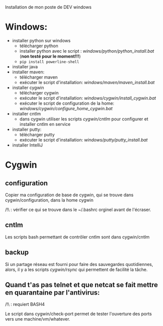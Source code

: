 Installation de mon poste de DEV windows

# Windows:

* installer python sur windows
  * télécharger python
  * installer python avec le script : *windows/python/python_install.bat* (**non testé pour le moment!!!**)
  * `pip install powerline-shell`
* installer java
* installer maven: 
  * télécharger maven
  * exécuter le script d'installation: *windows/maven/maven_install.bat*
* installer cygwin
  * télécharger cygwin
  * exécuter le script d'installation: *windows/cygwin/install_cygwin.bat*
  * exécuter le script de configuration de la home: *windows/cygwin/configure_home_cygwin.bat*
* installer cntlm
  * dans cygwin utiliser les scripts *cygwin/cntlm* pour configurer et installer cntlm en service 
* installer putty:
  * télécharger putty
  * exécuter le script d'installation: *windows/putty/putty_install.bat*
* installer IntelliJ

# Cygwin

## configuration
Copier ma configuration de base de cygwin, qui se trouve dans cygwin/configuration, dans la home cygwin

/!\ : vérifier ce qui se trouve dans le ~/.bashrc orginel avant de l'écraser.

## cntlm
Les scripts bash permettant de contrôler cntlm sont dans cygwin/cntlm

## backup

Si un partage réseau est fourni pour faire des sauvegardes quotidiennes, alors, il y a les scripts *cygwin/rsync* qui permettent
de facilité la tâche.  

## Quand t'as pas telnet et que netcat se fait mettre en quarantaine par l'antivirus:

/!\ : requiert BASH4 

Le script dans cygwin/check-port permet de tester l'ouverture des ports vers une machine/vm/whatever.
